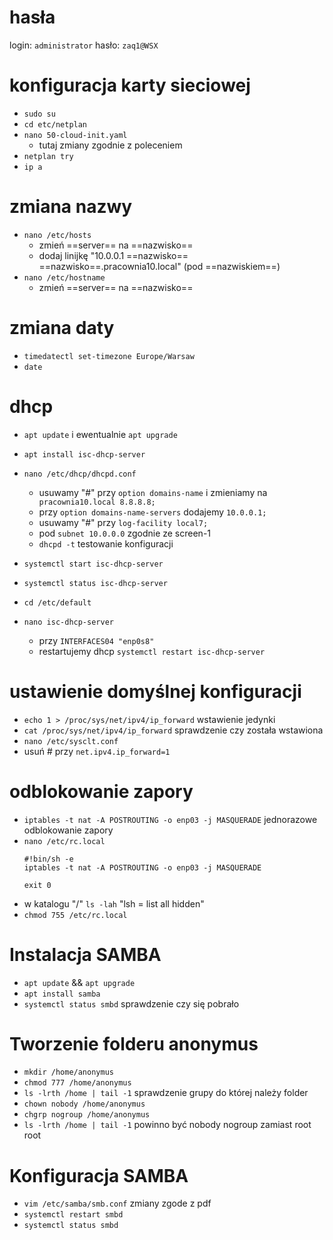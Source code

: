 # hasła 
login: `administrator`
hasło: `zaq1@WSX`

# konfiguracja karty sieciowej

- `sudo su`
- `cd etc/netplan`
- `nano 50-cloud-init.yaml`
	- tutaj zmiany zgodnie z poleceniem
- `netplan try`
- `ip a`

# zmiana nazwy
- `nano /etc/hosts`
	- zmień ==server== na ==nazwisko==
	- dodaj linijkę "10.0.0.1 ==nazwisko== ==nazwisko==.pracownia10.local" (pod ==nazwiskiem==)
- `nano /etc/hostname`
	-  zmień ==server== na ==nazwisko==
# zmiana daty
- `timedatectl set-timezone Europe/Warsaw`
- `date`

# dhcp
- `apt update` i ewentualnie `apt upgrade`
- `apt install isc-dhcp-server`
- `nano /etc/dhcp/dhcpd.conf`
	- usuwamy "#" przy `option domains-name` i zmieniamy na` pracownia10.local 8.8.8.8;`
	- przy `option domains-name-servers` dodajemy `10.0.0.1;`
	- usuwamy "#" przy `log-facility local7;`
	- pod `subnet 10.0.0.0` zgodnie ze screen-1
	- `dhcpd -t` testowanie konfiguracji

- `systemctl start isc-dhcp-server`
- `systemctl status isc-dhcp-server`

- `cd /etc/default`
- `nano isc-dhcp-server`
	- przy `INTERFACES04 "enp0s8"`
	- restartujemy dhcp `systemctl restart isc-dhcp-server`

# ustawienie domyślnej konfiguracji
- `echo 1 > /proc/sys/net/ipv4/ip_forward` wstawienie jedynki
- `cat /proc/sys/net/ipv4/ip_forward` sprawdzenie czy została wstawiona
- `nano /etc/sysclt.conf`
- usuń # przy `net.ipv4.ip_forward=1`

# odblokowanie zapory
- `iptables -t nat -A POSTROUTING -o enp03 -j MASQUERADE` jednorazowe odblokowanie zapory
- `nano /etc/rc.local`
	 ```
	 #!bin/sh -e
	 iptables -t nat -A POSTROUTING -o enp03 -j MASQUERADE
	 
	exit 0
	 ```
- w katalogu "/" `ls -lah` "lsh = list all hidden"
- `chmod 755 /etc/rc.local`

# Instalacja SAMBA
- `apt update` && `apt upgrade`
- `apt install samba`
- `systemctl status smbd` sprawdzenie czy się pobrało

# Tworzenie folderu anonymus
- `mkdir /home/anonymus`
- `chmod 777 /home/anonymus`
- `ls -lrth /home | tail -1` sprawdzenie grupy do której należy folder
- `chown nobody /home/anonymus`
- `chgrp nogroup /home/anonymus`
- `ls -lrth /home | tail -1` powinno być nobody nogroup zamiast root root

# Konfiguracja SAMBA
- `vim /etc/samba/smb.conf` zmiany zgode z pdf
- `systemctl restart smbd`
- `systemctl status smbd`